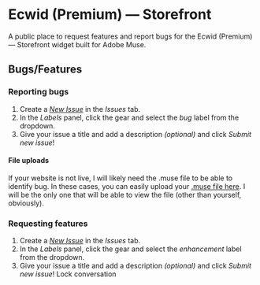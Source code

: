 # Ecwid (Premium) — Storefront

A public place to request features and report bugs for the Ecwid (Premium) — Storefront widget built for Adobe Muse.

## Bugs/Features

### Reporting bugs

1. Create a [*New Issue*](https://github.com/j26design/Ecwid-Premium-Storefront/issues/new?labels=bug) in the *Issues* tab.
2. In the *Labels* panel, click the gear and select the *bug* label from the dropdown.
3. Give your issue a title and add a description *(optional)* and click *Submit new issue*!

#### File uploads
If your website is not live, I will likely need the .muse file to be able to identify bug. In these cases, you can easily upload your [.muse file here](http://muse.j-26.com/ep-uploads). I will be the only one that will be able to view the file (other than yourself, obviously).

### Requesting features

1. Create a [*New Issue*](https://github.com/j26design/Ecwid-Premium-Storefront/issues/new?labels=enhancement) in the *Issues* tab.
2. In the *Labels* panel, click the gear and select the *enhancement* label from the dropdown.
3. Give your issue a title and add a description *(optional)* and click *Submit new issue*!
Lock conversation
